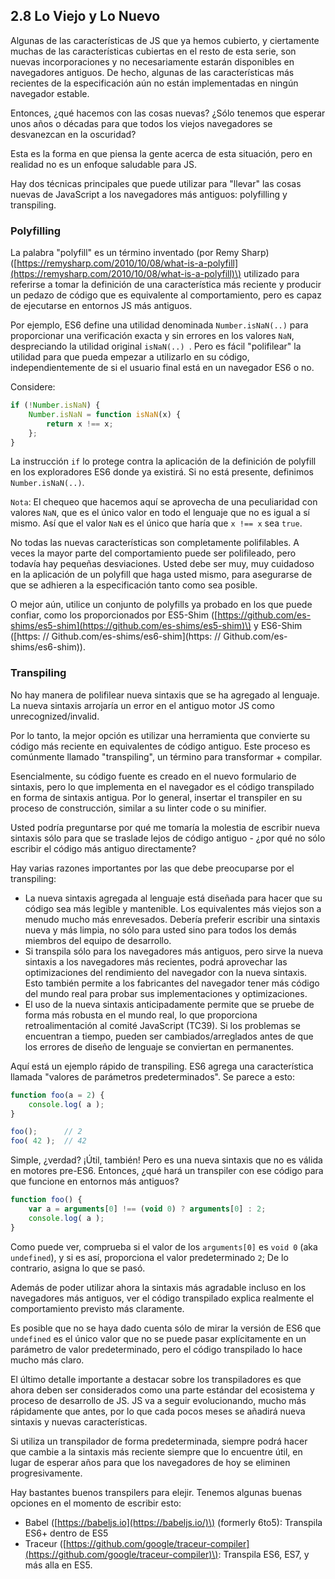 ## 2.8 Lo Viejo y Lo Nuevo

Algunas de las características de JS que ya hemos cubierto, y ciertamente muchas de las características cubiertas en el resto de esta serie, son nuevas incorporaciones y no necesariamente estarán disponibles en navegadores antiguos. De hecho, algunas de las características más recientes de la especificación aún no están implementadas en ningún navegador estable.

Entonces, ¿qué hacemos con las cosas nuevas? ¿Sólo tenemos que esperar unos años o décadas para que todos los viejos navegadores se desvanezcan en la oscuridad?

Esta es la forma en que piensa la gente acerca de esta situación, pero en realidad no es un enfoque saludable para JS.

Hay dos técnicas principales que puede utilizar para "llevar" las cosas nuevas de JavaScript a los navegadores más antiguos: polyfilling y transpiling.

### Polyfilling

La palabra "polyfill" es un término inventado \(por Remy Sharp\) \([https://remysharp.com/2010/10/08/what-is-a-polyfill](https://remysharp.com/2010/10/08/what-is-a-polyfill)\) utilizado para referirse a tomar la definición de una característica más reciente y producir un pedazo de código que es equivalente al comportamiento, pero es capaz de ejecutarse en entornos JS más antiguos.

Por ejemplo, ES6 define una utilidad denominada `Number.isNaN(..)` para proporcionar una verificación exacta y sin errores en los valores `NaN`, despreciando la utilidad original `isNaN(..) `. Pero es fácil "polifilear" la utilidad para que pueda empezar a utilizarlo en su código, independientemente de si el usuario final está en un navegador ES6 o no.

Considere:

```js
if (!Number.isNaN) {
	Number.isNaN = function isNaN(x) {
		return x !== x;
	};
}
```

La instrucción `if` lo protege contra la aplicación de la definición de polyfill en los exploradores ES6 donde ya existirá. Si no está presente, definimos `Number.isNaN(..)`.

`Nota`: El chequeo que hacemos aquí se aprovecha de una peculiaridad con valores `NaN`, que es el único valor en todo el lenguaje que no es igual a sí mismo. Así que el valor `NaN` es el único que haría que `x !== x` sea `true`.

No todas las nuevas características son completamente polifilables. A veces la mayor parte del comportamiento puede ser polifileado, pero todavía hay pequeñas desviaciones. Usted debe ser muy, muy cuidadoso en la aplicación de un polyfill que haga usted mismo, para asegurarse de que se adhieren a la especificación tanto como sea posible.

O mejor aún, utilice un conjunto de polyfills ya probado en los que puede confiar, como los proporcionados por ES5-Shim \([https://github.com/es-shims/es5-shim](https://github.com/es-shims/es5-shim)\) y ES6-Shim \([https: // Github.com/es-shims/es6-shim](https: // Github.com/es-shims/es6-shim)\).

### Transpiling

No hay manera de polifilear nueva sintaxis que se ha agregado al lenguaje. La nueva sintaxis arrojaría un error en el antiguo motor JS como unrecognized/invalid.

Por lo tanto, la mejor opción es utilizar una herramienta que convierte su código más reciente en equivalentes de código antiguo. Este proceso es comúnmente llamado "transpiling", un término para transformar + compilar.

Esencialmente, su código fuente es creado en el nuevo formulario de sintaxis, pero lo que implementa en el navegador es el código transpilado en forma de sintaxis antigua. Por lo general, insertar el transpiler en su proceso de construcción, similar a su linter code o su minifier.

Usted podría preguntarse por qué me tomaría la molestia de escribir nueva sintaxis sólo para que se traslade lejos de código antiguo - ¿por qué no sólo escribir el código más antiguo directamente?

Hay varias razones importantes por las que debe preocuparse por el transpiling:

* La nueva sintaxis agregada al lenguaje está diseñada para hacer que su código sea más legible y mantenible. Los equivalentes más viejos son a menudo mucho más enrevesados. Debería preferir escribir una sintaxis nueva y más limpia, no sólo para usted sino para todos los demás miembros del equipo de desarrollo.
* Si transpila sólo para los navegadores más antiguos, pero sirve la nueva sintaxis a los navegadores más recientes, podrá aprovechar las optimizaciones del rendimiento del navegador con la nueva sintaxis. Esto también permite a los fabricantes del navegador tener más código del mundo real para probar sus implementaciones y optimizaciones.
* El uso de la nueva sintaxis anticipadamente permite que se pruebe de forma más robusta en el mundo real, lo que proporciona retroalimentación al comité JavaScript \(TC39\). Si los problemas se encuentran a tiempo, pueden ser cambiados/arreglados antes de que los errores de diseño de lenguaje se conviertan en permanentes.

Aquí está un ejemplo rápido de transpiling. ES6 agrega una característica llamada "valores de parámetros predeterminados". Se parece a esto:

```js
function foo(a = 2) {
	console.log( a );
}

foo();		// 2
foo( 42 );	// 42
```

Simple, ¿verdad? ¡Útil, también! Pero es una nueva sintaxis que no es válida en motores pre-ES6. Entonces, ¿qué hará un transpiler con ese código para que funcione en entornos más antiguos?

```js
function foo() {
	var a = arguments[0] !== (void 0) ? arguments[0] : 2;
	console.log( a );
}
```

Como puede ver, comprueba si el valor de los `arguments[0]` es `void 0` \(aka `undefined`\), y si es así, proporciona el valor predeterminado `2`; De lo contrario, asigna lo que se pasó.

Además de poder utilizar ahora la sintaxis más agradable incluso en los navegadores más antiguos, ver el código transpilado explica realmente el comportamiento previsto más claramente.

Es posible que no se haya dado cuenta sólo de mirar la versión de ES6 que `undefined` es el único valor que no se puede pasar explícitamente en un parámetro de valor predeterminado, pero el código transpilado lo hace mucho más claro.

El último detalle importante a destacar sobre los transpiladores es que ahora deben ser considerados como una parte estándar del ecosistema y proceso de desarrollo de JS. JS va a seguir evolucionando, mucho más rápidamente que antes, por lo que cada pocos meses se añadirá nueva sintaxis y nuevas características.

Si utiliza un transpilador de forma predeterminada, siempre podrá hacer que cambie a la sintaxis más reciente siempre que lo encuentre útil, en lugar de esperar años para que los navegadores de hoy se eliminen progresivamente.

Hay bastantes buenos transpilers para elejir. Tenemos algunas buenas opciones en el momento de escribir esto:

* Babel \([https://babeljs.io](https://babeljs.io/)\) \(formerly 6to5\): Transpila ES6+ dentro de ES5
* Traceur \([https://github.com/google/traceur-compiler](https://github.com/google/traceur-compiler)\): Transpila ES6, ES7, y más alla en ES5.
